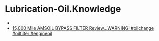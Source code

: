 # Lubrication-Oil.Knowledge
- [](https://youtu.be/qPXsCG-C-JY)
- [15,000 Mile AMSOIL BYPASS FILTER Review…WARNING! #oilchange #oilfilter #engineoil](https://youtu.be/wM2VAT3GTnU)
